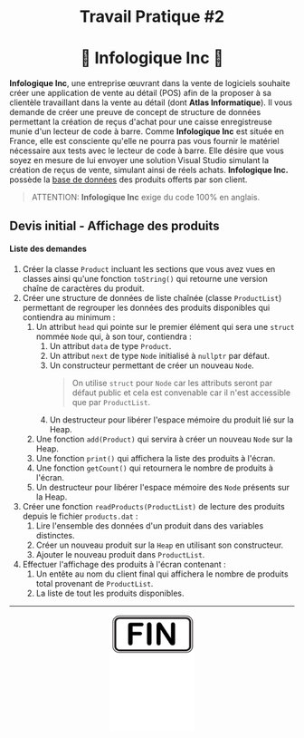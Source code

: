 <h1 align="Center">Travail Pratique #2</h1>
<h1 align="Center">🧾 Infologique Inc 🧾</h1>

**Infologique Inc**, une entreprise œuvrant dans la vente de logiciels souhaite créer une application de vente au détail (POS) afin de la proposer à sa clientèle travaillant dans la vente au détail (dont **Atlas Informatique**). Il vous demande de créer une preuve de concept de structure de données permettant la création de reçus d'achat pour une caisse enregistreuse munie d'un lecteur de code à barre. Comme **Infologique Inc** est située en France, elle est consciente qu'elle ne pourra pas vous fournir le matériel nécessaire aux tests avec le lecteur de code à barre. Elle désire que vous soyez en mesure de lui envoyer une solution Visual Studio simulant la création de reçus de vente, simulant ainsi de réels achats. **Infologique Inc.** possède la [base de données](./_bin/products.dat) des produits offerts par son client.

> ATTENTION: **Infologique Inc** exige du code 100% en anglais.

## Devis initial - Affichage des produits

#### Liste des demandes

1. Créer la classe `Product` incluant les sections que vous avez vues en classes ainsi qu'une fonction `toString()` qui retourne une version chaîne de caractères du produit.
2. Créer une structure de données de liste chaînée (classe `ProductList`) permettant de regrouper les données des produits disponibles qui contiendra au minimum :
   1. Un attribut `head` qui pointe sur le premier élément qui sera une `struct` nommée `Node` qui, à son tour, contiendra :
      1. Un attribut `data` de type `Product`.
      2. Un attribut `next` de type `Node` initialisé à `nullptr` par défaut.
      3. Un constructeur permettant de créer un nouveau `Node`.
         > On utilise `struct` pour `Node` car les attributs seront par défaut public et cela est convenable car il n'est accessible que par `ProductList`.
      4. Un destructeur pour libérer l'espace mémoire du produit lié sur la Heap.
   2. Une fonction `add(Product)` qui servira à créer un nouveau `Node` sur la Heap.
   3. Une fonction `print()` qui affichera la liste des produits à l'écran.
   4. Une fonction `getCount()` qui retournera le nombre de produits à l'écran.
   5. Un destructeur pour libérer l'espace mémoire des `Node` présents sur la Heap.
3. Créer une fonction `readProducts(ProductList)` de lecture des produits depuis le fichier `products.dat` :
   1. Lire l'ensemble des données d'un produit dans des variables distinctes.
   2. Créer un nouveau produit sur la `Heap` en utilisant son constructeur.
   3. Ajouter le nouveau produit dans `ProductList`.
4. Effectuer l'affichage des produits à l'écran contenant :
   1. Un entête au nom du client final qui affichera le nombre de produits total provenant de `ProductList`.
   2. La liste de tout les produits disponibles.

<hr/>
<p align="Center"><img src="./images/end.png" alt="drawing" width="150"/></p>
